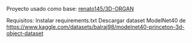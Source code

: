 Proyecto usado como base:
[renato145/3D-ORGAN](https://github.com/renato145/3D-ORGAN/tree/master)

Requisitos:
Instalar requirements.txt
Descargar dataset ModelNet40 de https://www.kaggle.com/datasets/balraj98/modelnet40-princeton-3d-object-dataset